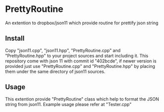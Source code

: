 # PrettyRoutine
An extention to dropbox/json11 which provide routine for prettify json string

## Install
Copy "json11.cpp", "json11.hpp", "PrettyRoutine.cpp" and "PrettyRoutine.hpp" to your project sources and
start including it. This repository come with json 11 with commit id "402bcde", if newer version is provided 
just use "PrettyRoutine.cpp" and "PrettyRoutine.hpp" by placing them under the same directory of json11
sources.

## Usage
This extention provide "PrettyRoutine" class which help to format the JSON string from json11. Example usage
please refer at "Tester.cpp"